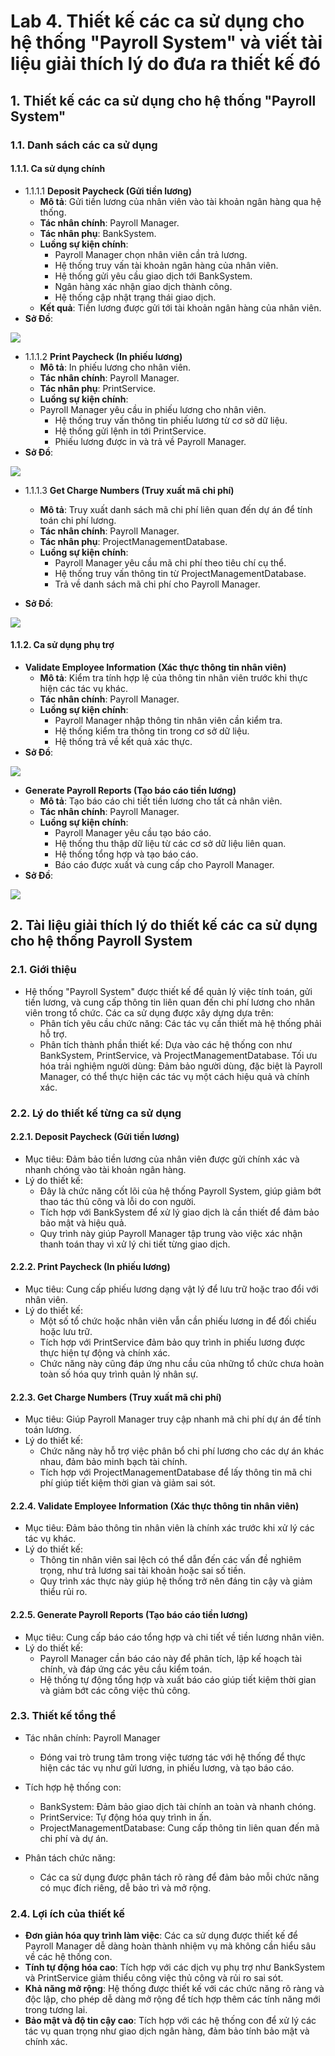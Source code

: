 # Lab 4. Thiết kế các ca sử dụng cho hệ thống "Payroll System" và viết tài liệu giải thích lý do đưa ra thiết kế đó

## 1. Thiết kế các ca sử dụng cho hệ thống "Payroll System"
  ### 1.1. Danh sách các ca sử dụng
#### 1.1.1. Ca sử dụng chính
  - 1.1.1.1 **Deposit Paycheck (Gửi tiền lương)**
    - **Mô tả**: Gửi tiền lương của nhân viên vào tài khoản ngân hàng qua hệ thống.
    - **Tác nhân chính**: Payroll Manager.
    - **Tác nhân phụ**: BankSystem.
    - **Luồng sự kiện chính**:
      - Payroll Manager chọn nhân viên cần trả lương.
      - Hệ thống truy vấn tài khoản ngân hàng của nhân viên.
      - Hệ thống gửi yêu cầu giao dịch tới BankSystem.
      - Ngân hàng xác nhận giao dịch thành công.
      - Hệ thống cập nhật trạng thái giao dịch.
    - **Kết quả**: Tiền lương được gửi tới tài khoản ngân hàng của nhân viên.
  - **Sở Đồ**:

  ![](https://www.planttext.com/api/plantuml/png/L911IiD058RtSugVhXJq0br8YGiL30IoSJjEuyoGz4rCfaBMBbo8TqWL4OI22rUPHHU1tcDEu1KwKLlQxNlVzx-Vz-DMazhooivd1UF2cWe9RofJ534dBhCAl4OIip8WMkYIayNedq3Qr3QRZNwHz129EELxwoXbB8bnUXR0CSwLToy4KlqhuK7tdmJXkm-2z6wfKQo_rWkIB4ctmhNltXjOrN-JXDK4sxSQkJA-UmivSiXHVRjpek1S_6LvzqGAKdE3gNVFGk6ev8rGcSXFS1jQNj6TEMRHxjPDln2Xck-MTA0f4muC7LfIsshn69VQkyTX7YZalbjPtCz3hNsNJJAQ3W_U0000__y30000)

  - 1.1.1.2 **Print Paycheck (In phiếu lương)**
    - **Mô tả**: In phiếu lương cho nhân viên.
    - **Tác nhân chính**: Payroll Manager.
    - **Tác nhân phụ**: PrintService.
    - **Luồng sự kiện chính**:
    - Payroll Manager yêu cầu in phiếu lương cho nhân viên.
      - Hệ thống truy vấn thông tin phiếu lương từ cơ sở dữ liệu.
      - Hệ thống gửi lệnh in tới PrintService.
      - Phiếu lương được in và trả về Payroll Manager.
  - **Sở Đồ**:

  ![](https://www.planttext.com/api/plantuml/png/V90nIWGn58RxdEAnbO9UO0lPGX2BWO6nq3B6C0bctuGtoS2SmDeRE8W8meA5rKonHMJlaHDu1HFTQRROxXNV_ty_xsVQhbh7oVcrOLouXg3aFJN651nvBGbu2sN1R4Aqq9QZWyMUWAfldLml_f3g026DhfBKQI7t07MCbGMSNwHx2NVXmuE8uxi7ZM2LZkFMWzbzxWQiMLdDt0tv7heulY4u5Rwm1dU4fsu9Lt7QQ31nUaALkqyixuMIul4CR5ubwVhob6LsTjo6GG2gE6um1vBd9KL5jitDHLhohxyFGtFeX-_dy9gYR2Nn8N_o5m00__y30000)

  - 1.1.1.3 **Get Charge Numbers (Truy xuất mã chi phí)**
    - **Mô tả**: Truy xuất danh sách mã chi phí liên quan đến dự án để tính toán chi phí lương.
    - **Tác nhân chính**: Payroll Manager.
    - **Tác nhân phụ**: ProjectManagementDatabase.
    - **Luồng sự kiện chính**:
      - Payroll Manager yêu cầu mã chi phí theo tiêu chí cụ thể.
      - Hệ thống truy vấn thông tin từ ProjectManagementDatabase.
      - Trả về danh sách mã chi phí cho Payroll Manager.
        
  - **Sở Đồ**:

  ![](https://www.planttext.com/api/plantuml/png/T90nQiCm58PtdU8dKplq0XvA1WzT10PdoVYgY4h5betqNF1OCkOK9OH081UmXmu-YKxGArHrsa8A7H__z_q_l8_nVHcOF7Tr9KXnur5GxvkgakJeINjGG255cn2hR4kEiVWcKFQ1TRsOaV8FufjdhVXIKcl7EJ4zKj0NMkP2519tzqdCi9vE7LGSZXtgQGzbB5epdS56Ds0xf-aMHJaRCi-mybsFbpWStBLoexnbxItTflxyPs3bux1F-FYA3Jc3CBqfSoN-TcTui77SkZGUnzs_-5AxpTVBFW400F__0m00)
  
#### 1.1.2. Ca sử dụng phụ trợ
  - **Validate Employee Information (Xác thực thông tin nhân viên)**
    - **Mô tả**: Kiểm tra tính hợp lệ của thông tin nhân viên trước khi thực hiện các tác vụ khác.
    - **Tác nhân chính**: Payroll Manager.
    - **Luồng sự kiện chính**:
      - Payroll Manager nhập thông tin nhân viên cần kiểm tra.
      - Hệ thống kiểm tra thông tin trong cơ sở dữ liệu.
      - Hệ thống trả về kết quả xác thực.
  - **Sở Đồ**:

  ![](https://www.planttext.com/api/plantuml/png/TD0nIiH06CNnVaxnIEy5KiWI8jX41h8N-CmEcy7aIvnyMJQbM7eA5Hl1Gh1AYYroaZc1Lp2pn4fi__nunVkUJfjEo4bVLueAQHmq3QwfgeoOziQ1EkXCjGknXMs91T4ga0-Tc3ewarpjIEYMEeFegcwhPZ06wPhE94sKqXakBXSSuwRquqSBAUSltaCiWylvXN6mypihdGUN9Z6shXzmyECR_sVJv7Tpw_pukk3f0NT-F0dk-n2EytE1sdAvpkeinhNrqsEOzDFJNnpoPw4sXdVXbny0003__mC0)
  
  - **Generate Payroll Reports (Tạo báo cáo tiền lương)**
    - **Mô tả**: Tạo báo cáo chi tiết tiền lương cho tất cả nhân viên.
    - **Tác nhân chính**: Payroll Manager.
    - **Luồng sự kiện chính**:
      - Payroll Manager yêu cầu tạo báo cáo.
      - Hệ thống thu thập dữ liệu từ các cơ sở dữ liệu liên quan.
      - Hệ thống tổng hợp và tạo báo cáo.
      - Báo cáo được xuất và cung cấp cho Payroll Manager.
  - **Sở Đồ**:

  ![](https://www.planttext.com/api/plantuml/png/ND2nQiCm40RWNK_napqluA64nAl1u2mTBx9n38hiogTGZvtw1DqRIYXaQMPho638U-W9-WgLWqDBbnESlkEE_zjT5YsJORjJWYJN1YbrfbOg8KrbOK0jqaGqWLIoQaWpPfD0rhLSx6OtaecSc3RK5h__yTIvYNWfH9fW_X1iXCVXP25z_sd1lZ_Ks0oXoB5mvTsBXhgUhmTTYZGRP-9bXBMn7Pwjxu-CtBilg21VRNY6ayQJ9JtXSS7QkpTTOklTHuFzyFv_pPqc4LOsm73BiVbpXTpMzoGmHI4MXSx7d7u0003__mC0)

## 2. Tài liệu giải thích lý do thiết kế các ca sử dụng cho hệ thống Payroll System
### 2.1. Giới thiệu
  - Hệ thống "Payroll System" được thiết kế để quản lý việc tính toán, gửi tiền lương, và cung cấp thông tin liên quan đến chi phí lương cho nhân viên trong tổ chức. Các ca sử dụng được xây dựng dựa trên:
    - Phân tích yêu cầu chức năng: Các tác vụ cần thiết mà hệ thống phải hỗ trợ.
    - Phân tích thành phần thiết kế: Dựa vào các hệ thống con như BankSystem, PrintService, và ProjectManagementDatabase.
Tối ưu hóa trải nghiệm người dùng: Đảm bảo người dùng, đặc biệt là Payroll Manager, có thể thực hiện các tác vụ một cách hiệu quả và chính xác.

### 2.2. Lý do thiết kế từng ca sử dụng
#### 2.2.1. Deposit Paycheck (Gửi tiền lương)
- Mục tiêu: Đảm bảo tiền lương của nhân viên được gửi chính xác và nhanh chóng vào tài khoản ngân hàng.
- Lý do thiết kế:
  - Đây là chức năng cốt lõi của hệ thống Payroll System, giúp giảm bớt thao tác thủ công và lỗi do con người.
  - Tích hợp với BankSystem để xử lý giao dịch là cần thiết để đảm bảo bảo mật và hiệu quả.
  - Quy trình này giúp Payroll Manager tập trung vào việc xác nhận thanh toán thay vì xử lý chi tiết từng giao dịch.
      
#### 2.2.2. Print Paycheck (In phiếu lương)
- Mục tiêu: Cung cấp phiếu lương dạng vật lý để lưu trữ hoặc trao đổi với nhân viên.
- Lý do thiết kế:
  - Một số tổ chức hoặc nhân viên vẫn cần phiếu lương in để đối chiếu hoặc lưu trữ.
  - Tích hợp với PrintService đảm bảo quy trình in phiếu lương được thực hiện tự động và chính xác.
  - Chức năng này cũng đáp ứng nhu cầu của những tổ chức chưa hoàn toàn số hóa quy trình quản lý nhân sự.
      
#### 2.2.3. Get Charge Numbers (Truy xuất mã chi phí)
- Mục tiêu: Giúp Payroll Manager truy cập nhanh mã chi phí dự án để tính toán lương.
- Lý do thiết kế:
  - Chức năng này hỗ trợ việc phân bổ chi phí lương cho các dự án khác nhau, đảm bảo minh bạch tài chính.
  - Tích hợp với ProjectManagementDatabase để lấy thông tin mã chi phí giúp tiết kiệm thời gian và giảm sai sót.
      
#### 2.2.4. Validate Employee Information (Xác thực thông tin nhân viên)
- Mục tiêu: Đảm bảo thông tin nhân viên là chính xác trước khi xử lý các tác vụ khác.
- Lý do thiết kế:
  - Thông tin nhân viên sai lệch có thể dẫn đến các vấn đề nghiêm trọng, như trả lương sai tài khoản hoặc sai số tiền.
  - Quy trình xác thực này giúp hệ thống trở nên đáng tin cậy và giảm thiểu rủi ro.
      
#### 2.2.5. Generate Payroll Reports (Tạo báo cáo tiền lương)
- Mục tiêu: Cung cấp báo cáo tổng hợp và chi tiết về tiền lương nhân viên.
- Lý do thiết kế:
  - Payroll Manager cần báo cáo này để phân tích, lập kế hoạch tài chính, và đáp ứng các yêu cầu kiểm toán.
  - Hệ thống tự động tổng hợp và xuất báo cáo giúp tiết kiệm thời gian và giảm bớt các công việc thủ công.
      
### 2.3. Thiết kế tổng thể
- Tác nhân chính: Payroll Manager
  - Đóng vai trò trung tâm trong việc tương tác với hệ thống để thực hiện các tác vụ như gửi lương, in phiếu lương, và tạo báo cáo.
      
- Tích hợp hệ thống con:
  - BankSystem: Đảm bảo giao dịch tài chính an toàn và nhanh chóng.
  - PrintService: Tự động hóa quy trình in ấn.
  - ProjectManagementDatabase: Cung cấp thông tin liên quan đến mã chi phí và dự án.
      
- Phân tách chức năng:
  - Các ca sử dụng được phân tách rõ ràng để đảm bảo mỗi chức năng có mục đích riêng, dễ bảo trì và mở rộng.
      
### 2.4. Lợi ích của thiết kế
  - **Đơn giản hóa quy trình làm việc**: Các ca sử dụng được thiết kế để Payroll Manager dễ dàng hoàn thành nhiệm vụ mà không cần hiểu sâu về các hệ thống con.
  - **Tính tự động hóa cao**: Tích hợp với các dịch vụ phụ trợ như BankSystem và PrintService giảm thiểu công việc thủ công và rủi ro sai sót.
  - **Khả năng mở rộng**: Hệ thống được thiết kế với các chức năng rõ ràng và độc lập, cho phép dễ dàng mở rộng để tích hợp thêm các tính năng mới trong tương lai.
  - **Bảo mật và độ tin cậy cao**: Tích hợp với các hệ thống con để xử lý các tác vụ quan trọng như giao dịch ngân hàng, đảm bảo tính bảo mật và chính xác.
